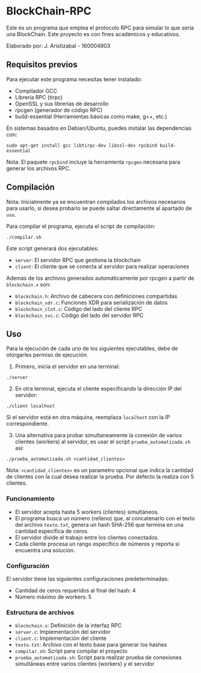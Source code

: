 # BlockChain-RPC
Este es un programa que emplea el protocolo RPC para simular lo que sería una BlockChain. Este proyecto es con fines académicos y educativos.

Elaborado por: J. Aristizabal - 160004903

## Requisitos previos

Para ejecutar este programa necesitas tener instalado:
- Compilador GCC
- Librería RPC (tirpc)
- OpenSSL y sus librerías de desarrollo
- rpcgen (generador de código RPC)
- build-essential (Herramientas básicas como make, g++, etc.)

En sistemas basados en Debian/Ubuntu, puedes instalar las dependencias con:
```
sudo apt-get install gcc libtirpc-dev libssl-dev rpcbind build-essential
```

Nota: El paquete `rpcbind` incluye la herramienta `rpcgen` necesaria para generar los archivos RPC.

## Compilación

Nota: Inicialmente ya se encuentran compilados los archivos necesarios para usarlo, si desea probarlo se puede saltar directamente al apartado de `uso`.

Para compilar el programa, ejecuta el script de compilación:

```
./compilar.sh
```

Este script generará dos ejecutables:
- `server`: El servidor RPC que gestiona la blockchain
- `client`: El cliente que se conecta al servidor para realizar operaciones

Además de los archivos generados automáticamente por rpcgen a partir de `blockchain.x` son:
- `blockchain.h`: Archivo de cabecera con definiciones compartidas
- `blockchain_xdr.c`: Funciones XDR para serialización de datos
- `blockchain_clnt.c`: Código del lado del cliente RPC
- `blockchain_svc.c`: Código del lado del servidor RPC

## Uso

Para la ejecución de cada uno de los siguientes ejecutables, debe de otorgarles permiso de ejecución.

1. Primero, inicia el servidor en una terminal:
```
./server
```

2. En otra terminal, ejecuta el cliente especificando la dirección IP del servidor:
```
./client localhost
```
Si el servidor está en otra máquina, reemplaza `localhost` con la IP correspondiente.

3. Una alternativa para probar simultaneamente la conexión de varios clientes (workers) al servidor, es usar el script `prueba_automatizada.sh` así:
```
./prueba_automatizada.sh <cantidad_clientes>
```

Nota: `<cantidad_clientes>` es un parametro opcional que indica la cantidad de clientes con la cual desea realizar la prueba. Por defecto la realiza con 5 clientes.


### Funcionamiento

- El servidor acepta hasta 5 workers (clientes) simultáneos.
- El programa busca un número (relleno) que, al concatenarlo con el texto del archivo `texto.txt`, genera un hash SHA-256 que termina en una cantidad específica de ceros.
- El servidor divide el trabajo entre los clientes conectados.
- Cada cliente procesa un rango específico de números y reporta si encuentra una solución.

### Configuración

El servidor tiene las siguientes configuraciones predeterminadas:
- Cantidad de ceros requeridos al final del hash: 4
- Número máximo de workers: 5

### Estructura de archivos
- `blockchain.x`: Definición de la interfaz RPC
- `server.c`: Implementación del servidor
- `client.c`: Implementación del cliente
- `texto.txt`: Archivo con el texto base para generar los hashes
- `compilar.sh`: Script para compilar el proyecto
- `prueba_automatizada.sh`: Script para realizar prueba de conexiones simultáneas entre varios clientes (workers) y el servidor


